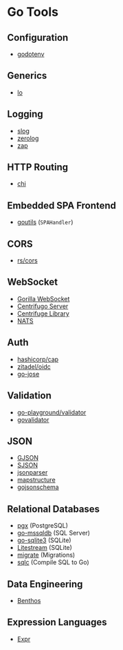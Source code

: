 # Go Tools

## Configuration

- [godotenv](https://github.com/joho/godotenv)

## Generics

- [lo](https://github.com/samber/lo)

## Logging

- [slog](https://pkg.go.dev/log/slog)
- [zerolog](https://github.com/rs/zerolog)
- [zap](https://github.com/uber-go/zap)

## HTTP Routing

- [chi](https://go-chi.io/)

## Embedded SPA Frontend

- [goutils](https://github.com/heikkilamarko/goutils) (`SPAHandler`)

## CORS

- [rs/cors](https://github.com/rs/cors)

## WebSocket

- [Gorilla WebSocket](https://github.com/gorilla/websocket)
- [Centrifugo Server](https://centrifugal.dev/)
- [Centrifuge Library](https://github.com/centrifugal/centrifuge)
- [NATS](https://nats.io/)

## Auth

- [hashicorp/cap](https://github.com/hashicorp/cap)
- [zitadel/oidc](https://github.com/zitadel/oidc)
- [go-jose](https://github.com/go-jose/go-jose)

## Validation

- [go-playground/validator](https://github.com/go-playground/validator)
- [govalidator](https://github.com/asaskevich/govalidator)

## JSON

- [GJSON](https://github.com/tidwall/gjson)
- [SJSON](https://github.com/tidwall/sjson)
- [jsonparser](https://github.com/buger/jsonparser)
- [mapstructure](https://github.com/mitchellh/mapstructure)
- [gojsonschema](https://github.com/xeipuuv/gojsonschema)

## Relational Databases

- [pgx](https://github.com/jackc/pgx) (PostgreSQL)
- [go-mssqldb](https://github.com/denisenkom/go-mssqldb) (SQL Server)
- [go-sqlite3](https://github.com/mattn/go-sqlite3) (SQLite)
- [Litestream](https://litestream.io/) (SQLite)
- [migrate](https://github.com/golang-migrate/migrate) (Migrations)
- [sqlc](https://sqlc.dev/) (Compile SQL to Go)

## Data Engineering

- [Benthos](https://www.benthos.dev/)

## Expression Languages

- [Expr](https://github.com/expr-lang/expr)

